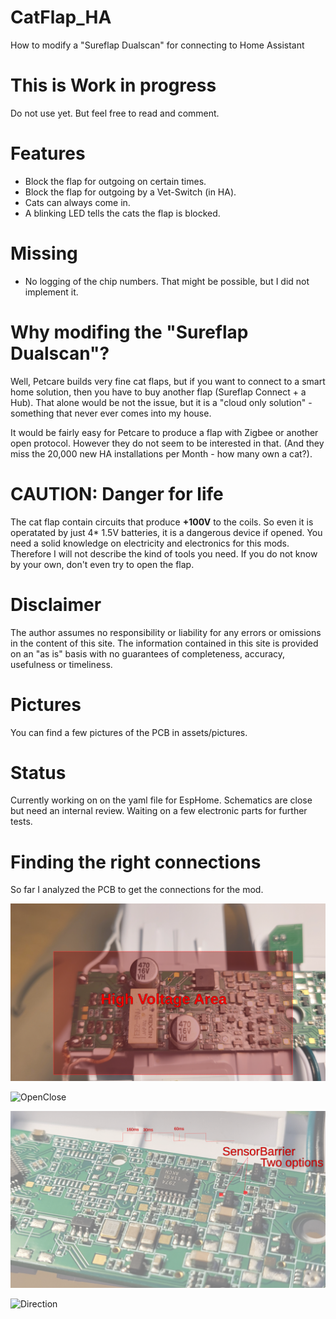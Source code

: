 # CatFlap_HA
How to modify a "Sureflap Dualscan" for connecting to Home Assistant

# This is Work in progress
Do not use yet. But feel free to read and comment.

# Features
- Block the flap for outgoing on certain times.
- Block the flap for outgoing by a Vet-Switch (in HA).
- Cats can always come in.
- A blinking LED tells the cats the flap is blocked.

# Missing
- No logging of the chip numbers.
	That might be possible, but I did not implement it.
# Why modifing the "Sureflap Dualscan"?
Well, Petcare builds very fine cat flaps, but if you want to connect to a
 smart home solution, then you have to buy another flap (Sureflap Connect + a Hub).
 That alone would be not the issue, but it is a "cloud only solution" - something that 
 never ever comes into my house.

 It would be fairly easy for Petcare to produce a flap with Zigbee or another open protocol. However they do not seem to be interested in that. (And they miss the 20,000 new HA installations per Month - how many own a cat?).

# CAUTION: Danger for life
The cat flap contain circuits that produce __+100V__ to the coils. So even it is operatated by just 4* 1.5V batteries, it is a dangerous device if opened. You need a solid knowledge on electricity and electronics for this mods.
Therefore I will not describe the kind of tools you need. If you do not know by your own, don't even try to open the flap.

# Disclaimer
The author assumes no responsibility or liability for any errors or omissions in the content of this site. The information contained in this site is provided on an "as is" basis with no guarantees of completeness, accuracy, usefulness or timeliness.

# Pictures
You can find a few pictures of the PCB in assets/pictures.

# Status
Currently working on on the yaml file for EspHome.
Schematics are close but need an internal review.
Waiting on a few electronic parts for further tests.

# Finding the right connections
So far I analyzed the PCB to get the connections for the mod.

![HighVoltage](assets/svg/HighVoltage.png)

![OpenClose](assets/svg/OpenClose.png)

![SensorBarrier](assets/svg/SensorBarrier.png)

![Direction](assets/svg/Direction.png)

